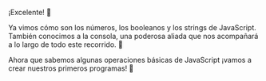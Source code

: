 ¡Excelente! :raised_hands:

Ya vimos cómo son los números, los booleanos y los strings de JavaScript. También conocimos a la consola, una poderosa aliada que nos acompañará a lo largo de todo este recorrido. :handshake:

Ahora que sabemos algunas operaciones básicas de JavaScript ¡vamos a crear nuestros primeros programas! :muscle:

